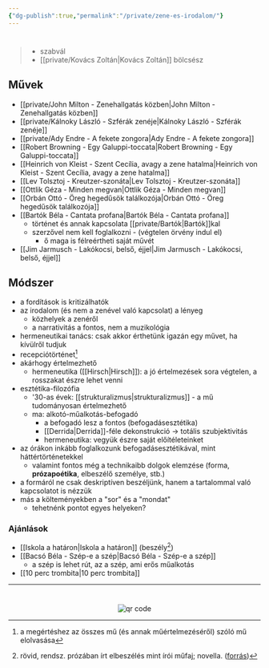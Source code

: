 ```yaml
---
{"dg-publish":true,"permalink":"/private/zene-es-irodalom/"}
---
```


#
> - szabvál
> - [[private/Kovács Zoltán\|Kovács Zoltán]] bölcsész
## Művek
- [[private/John Milton - Zenehallgatás közben\|John Milton - Zenehallgatás közben]]
- [[private/Kálnoky László - Szférák zenéje\|Kálnoky László - Szférák zenéje]]
- [[private/Ady Endre - A fekete zongora\|Ady Endre - A fekete zongora]]
- [[Robert Browning - Egy Galuppi-toccata\|Robert Browning - Egy Galuppi-toccata]]
- [[Heinrich von Kleist - Szent Cecília, avagy a zene hatalma\|Heinrich von Kleist - Szent Cecília, avagy a zene hatalma]]
- [[Lev Tolsztoj - Kreutzer-szonáta\|Lev Tolsztoj - Kreutzer-szonáta]]
- [[Ottlik Géza - Minden megvan\|Ottlik Géza - Minden megvan]]
- [[Orbán Ottó - Öreg hegedűsök találkozója\|Orbán Ottó - Öreg hegedűsök találkozója]]
- [[Bartók Béla - Cantata profana\|Bartók Béla - Cantata profana]]
	- történet és annak kapcsolata [[private/Bartók\|Bartók]]kal
	- szerzővel nem kell foglalkozni - (végtelen örvény indul el)
		- ő maga is félreértheti saját művét
- [[Jim Jarmusch - Lakókocsi, belső, éjjel\|Jim Jarmusch - Lakókocsi, belső, éjjel]]
## Módszer
- a fordítások is kritizálhatók
- az irodalom (és nem a zenével való kapcsolat) a lényeg
	- közhelyek a zenéről
	- a narrativitás a fontos, nem a muzikológia
- hermeneutikai tanács: csak akkor érthetünk igazán egy művet, ha kívülről tudjuk
- recepciótörténet[^2]
- akárhogy értelmezhető
	- hermeneutika ([[Hirsch\|Hirsch]]): a jó értelmezések sora végtelen, a rosszakat észre lehet venni
- esztétika-filozófia
	- '30-as évek: [[strukturalizmus\|strukturalizmus]] - a mű tudományosan értelmezhető
	- ma: alkotó-műalkotás-befogadó
		- a befogadó lesz a fontos (befogadásesztétika)
		- [[Derrida\|Derrida]]-féle dekonstrukció -> totális szubjektivitás
		- hermeneutika: vegyük észre saját előítéleteinket
- az órákon inkább foglalkozunk befogadásesztétikával, mint háttértörténetekkel
	- valamint fontos még a technikaibb dolgok elemzése (forma, **prózapoétika**, elbeszélő személye, stb.)
- a formáról ne csak deskriptíven beszéljünk, hanem a tartalommal való kapcsolatot is nézzük
- más a költeményekben a "sor" és a "mondat"
	- tehetnénk pontot egyes helyeken?
### Ajánlások
- [[Iskola a határon\|Iskola a határon]] (beszély[^1])
- [[Bacsó Béla - Szép-e a szép\|Bacsó Béla - Szép-e a szép]]
	- a szép is lehet rút, az a szép, ami erős műalkotás
- [[10 perc trombita\|10 perc trombita]]


---
[^1]: rövid, rendsz. prózában írt elbeszélés mint írói műfaj; novella. ([forrás](https://www.arcanum.com/hu/online-kiadvanyok/Lexikonok-a-magyar-nyelv-ertelmezo-szotara-1BE8B/b-1EF8E/beszely-209B4/))
[^2]: a megértéshez az összes mű (és annak műértelmezéséről) szóló mű elolvasása


#
<p style="text-align: center;"><img src="https://chart.googleapis.com/chart?cht=qr&chl=https://notes.andrasdenes.com/zene-es-irodalom&chs=180x180&choe=UTF-8&chld=L|2" alt="qr code"></p>

